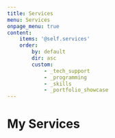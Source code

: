```yaml
---
title: Services
menu: Services
onpage_menu: true
content:
    items: '@self.services'
    order:
        by: default
        dir: asc
        custom:
            - _tech_support
            - _programming
            - _skills
            - _portfolio_showcase
---
```


# My Services